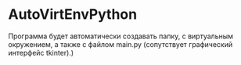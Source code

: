 # AutoVirtEnvPython
Программа будет автоматически создавать папку, с виртуальным окружением, а также с файлом main.py (сопутствует графический интерфейс tkinter).)
